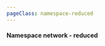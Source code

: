 ```yaml
---
pageClass: namespace-reduced
---
```

#### Namespace network - reduced

<GraphvizViewer :directory="'ns-reduced'"></GraphvizViewer>


<style lang="css">

  .namespace-reduced .theme-default-content {
    max-width: 100% !important;
    margin: 0;
  }
  
  .namespace-reduced .page {
    padding-left: 10em;
  }

</style>
